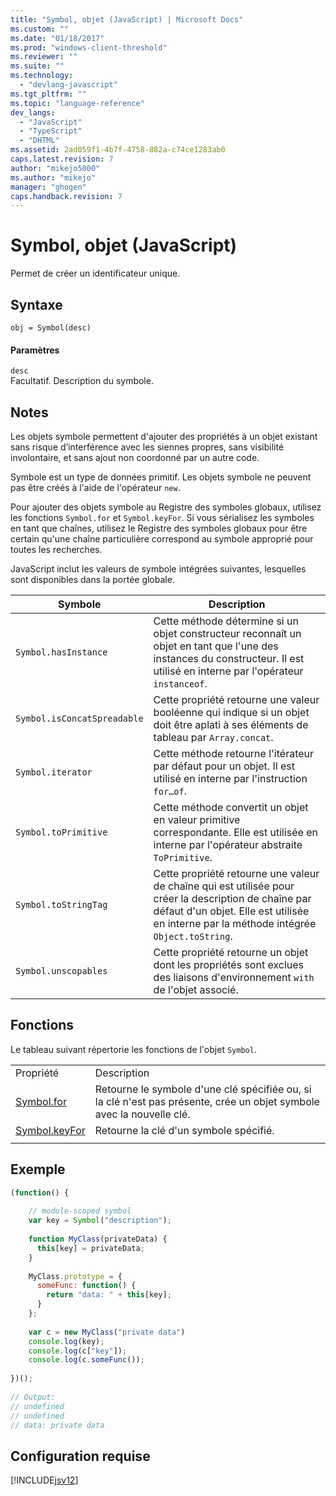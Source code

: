 ```yaml
---
title: "Symbol, objet (JavaScript) | Microsoft Docs"
ms.custom: ""
ms.date: "01/18/2017"
ms.prod: "windows-client-threshold"
ms.reviewer: ""
ms.suite: ""
ms.technology: 
  - "devlang-javascript"
ms.tgt_pltfrm: ""
ms.topic: "language-reference"
dev_langs: 
  - "JavaScript"
  - "TypeScript"
  - "DHTML"
ms.assetid: 2ad059f1-4b7f-4758-882a-c74ce1283ab0
caps.latest.revision: 7
author: "mikejo5000"
ms.author: "mikejo"
manager: "ghogen"
caps.handback.revision: 7
---
```

# Symbol, objet (JavaScript)
Permet de créer un identificateur unique.  
  
## Syntaxe  
  
```  
obj = Symbol(desc)  
```  
  
#### Paramètres  
 `desc`  
 Facultatif.  Description du symbole.  
  
## Notes  
 Les objets symbole permettent d'ajouter des propriétés à un objet existant sans risque d’interférence avec les siennes propres, sans visibilité involontaire, et sans ajout non coordonné par un autre code.  
  
 Symbole est un type de données primitif.  Les objets symbole ne peuvent pas être créés à l'aide de l'opérateur `new`.  
  
 Pour ajouter des objets symbole au Registre des symboles globaux, utilisez les fonctions `Symbol.for` et `Symbol.keyFor`.  Si vous sérialisez les symboles en tant que chaînes, utilisez le Registre des symboles globaux pour être certain qu'une chaîne particulière correspond au symbole approprié pour toutes les recherches.  
  
 JavaScript inclut les valeurs de symbole intégrées suivantes, lesquelles sont disponibles dans la portée globale.  
  
|Symbole|Description|  
|-------------|-----------------|  
|`Symbol.hasInstance`|Cette méthode détermine si un objet constructeur reconnaît un objet en tant que l'une des instances du constructeur.  Il est utilisé en interne par l'opérateur `instanceof`.|  
|`Symbol.isConcatSpreadable`|Cette propriété retourne une valeur booléenne qui indique si un objet doit être aplati à ses éléments de tableau par `Array.concat`.|  
|`Symbol.iterator`|Cette méthode retourne l'itérateur par défaut pour un objet.  Il est utilisé en interne par l'instruction `for…of`.|  
|`Symbol.toPrimitive`|Cette méthode convertit un objet en valeur primitive correspondante.  Elle est utilisée en interne par l'opérateur abstraite `ToPrimitive`.|  
|`Symbol.toStringTag`|Cette propriété retourne une valeur de chaîne qui est utilisée pour créer la description de chaîne par défaut d'un objet.  Elle est utilisée en interne par la méthode intégrée `Object.toString`.|  
|`Symbol.unscopables`|Cette propriété retourne un objet dont les propriétés sont exclues des liaisons d'environnement `with` de l'objet associé.|  
  
## Fonctions  
 Le tableau suivant répertorie les fonctions de l'objet `Symbol`.  
  
|||  
|-|-|  
|Propriété|Description|  
|[Symbol.for](../../javascript/reference/symbol-for-function-javascript.md)|Retourne le symbole d'une clé spécifiée ou, si la clé n'est pas présente, crée un objet symbole avec la nouvelle clé.|  
|[Symbol.keyFor](../../javascript/reference/symbol-keyfor-function-javascript.md)|Retourne la clé d'un symbole spécifié.|  
|||  
  
## Exemple  
  
```javascript  
(function() {  
  
    // module-scoped symbol  
    var key = Symbol("description");  
  
    function MyClass(privateData) {  
      this[key] = privateData;  
    }  
  
    MyClass.prototype = {  
      someFunc: function() {  
        return "data: " + this[key];  
      }  
    };  
  
    var c = new MyClass("private data")  
    console.log(key);  
    console.log(c["key"]);  
    console.log(c.someFunc());  
  
})();  
  
// Output:  
// undefined  
// undefined  
// data: private data  
```  
  
## Configuration requise  
 [!INCLUDE[jsv12](../../javascript/reference/includes/jsv12-md.md)]